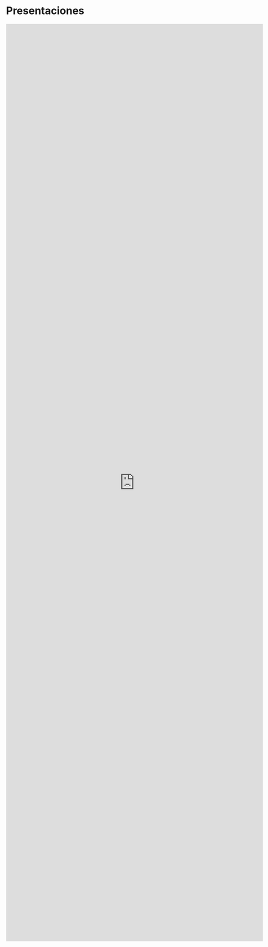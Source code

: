 # Presentaciones

<iframe src='https://list.ly/list/bdK/framed?embed_type=iframe&layout=gallery&per_page=25&show_list_headline=false&show_list_badges=false&show_list_stats=false&show_list_title=false&show_list_tools=false' seamless width=700 height=2500 style='border:none' scrolling=''/>

